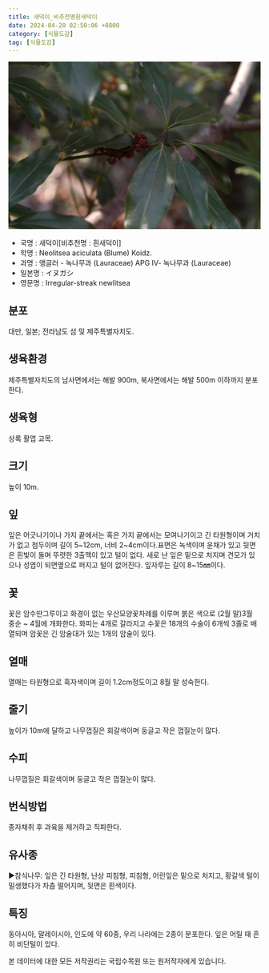 ```yaml
---
title: 새덕이_비추천명흰새덕이
date: 2024-04-20 02:50:06 +0800
category: [식물도감]
tag: [식물도감]
---
```




![새덕이[비추천명 : 흰새덕이]](/assets/img/fileUpload/plants/basic/Lauraceae/Neolitsea/11568/11568_2_th2.JPG)
- 국명 : 새덕이[비추천명 : 흰새덕이]
- 학명 : Neolitsea aciculata (Blume) Koidz.
- 과명 : 앵글러 - 녹나무과 (Lauraceae) APG Ⅳ- 녹나무과 (Lauraceae)
- 일본명 : イヌガシ
- 영문명 : Irregular-streak newlitsea


## 분포
대만, 일본; 전라남도 섬 및 제주특별자치도.
## 생육환경
제주특별자치도의 남사면에서는 해발 900m, 북사면에서는 해발 500m 이하까지 분포한다.
## 생육형
상록 활엽 교목.
## 크기
높이 10m. 
## 잎
잎은 어긋나기이나 가지 끝에서는 혹은 가지 끝에서는 모여나기이고 긴 타원형이며 거치가 없고 첨두이며 길이 5~12cm, 너비 2~4cm이다.표면은 녹색이며 윤채가 있고 뒷면은 흰빛이 돌며 뚜렷한 3출맥이 있고 털이 없다. 새로 난 잎은 밑으로 처지며 견모가 있으나 성엽이 되면옆으로 퍼지고 털이 없어진다. 잎자루는 길이 8~15㎜이다.
## 꽃
꽃은 암수딴그루이고 화경이 없는 우산모양꽃차례를 이루며 붉은 색으로 (2월 말)3월 중순 ~ 4월에 개화한다. 화피는 4개로 갈라지고 수꽃은 18개의 수술이 6개씩 3줄로 배열되며 암꽃은 긴 암술대가 있는 1개의 암술이 있다.
## 열매
열매는 타원형으로 흑자색이며 길이 1.2cm정도이고  8월 말 성숙한다.
## 줄기
높이가 10m에 달하고 나무껍질은 회갈색이며 둥글고 작은 껍질눈이 많다.
## 수피
나무껍질은 회갈색이며 둥글고 작은 껍질눈이 많다.
## 번식방법
종자채취 후 과육을 제거하고 직파한다.
## 유사종
▶참식나무: 잎은 긴 타원형, 난상 피침형, 피침형, 어린잎은 밑으로 처지고, 황갈색 털이 밀생했다가 차츰 떨어지며, 뒷면은 흰색이다.
## 특징
동아시아, 말레이시아, 인도에 약 60종, 우리 나라에는 2종이 분포한다. 잎은 어릴 때 흔히 비단털이 있다.






본 데이터에 대한 모든 저작권리는 국립수목원 또는 원저작자에게 있습니다.
